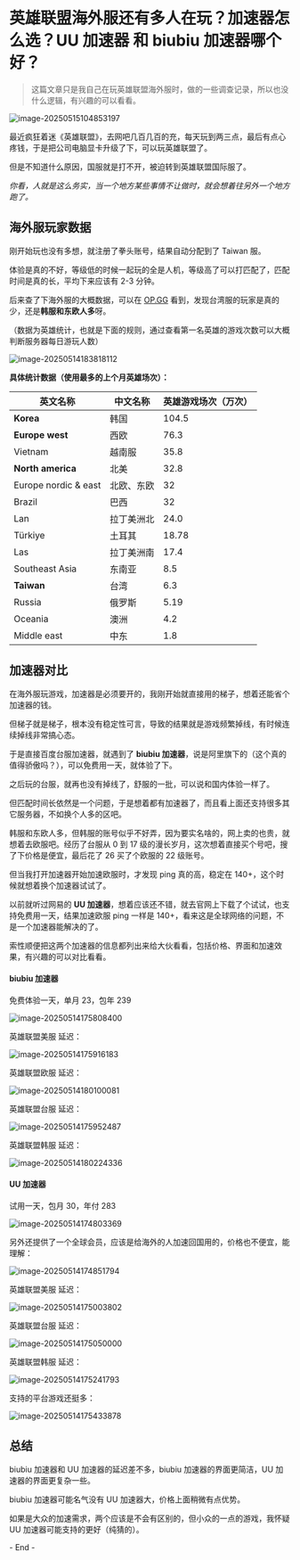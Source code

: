 # 英雄联盟海外服还有多人在玩？加速器怎么选？UU 加速器 和 biubiu 加速器哪个好？

> 这篇文章只是我自己在玩英雄联盟海外服时，做的一些调查记录，所以也没什么逻辑，有兴趣的可以看看。

![image-20250515104853197](./assets/250514-加速器实测对比/image-20250515104853197.png)

最近疯狂着迷《英雄联盟》，去网吧几百几百的充，每天玩到两三点，最后有点心疼钱，于是把公司电脑显卡升级了下，可以玩英雄联盟了。

但是不知道什么原因，国服就是打不开，被迫转到英雄联盟国际服了。

_你看，人就是这么务实，当一个地方某些事情不让做时，就会想着往另外一个地方跑了。_

## 海外服玩家数据

刚开始玩也没有多想，就注册了拳头账号，结果自动分配到了 Taiwan 服。

体验是真的不好，等级低的时候一起玩的全是人机，等级高了可以打匹配了，匹配时间是真的长，平均下来应该有 2-3 分钟。

后来查了下海外服的大概数据，可以在 [OP.GG](https://op.gg/zh-tw) 看到，发现台湾服的玩家是真的少，还是**韩服和东欧人多**呀。

（数据为英雄统计，也就是下面的规则，通过查看第一名英雄的游戏次数可以大概判断服务器每日游玩人数）

![image-20250514183818112](./assets/250514-加速器实测对比/image-20250514183818112.png)

**具体统计数据（使用最多的上个月英雄场次）：**

| 英文名称             | 中文名称   | 英雄游戏场次（万次） |
| -------------------- | ---------- | -------------------- |
| **Korea**            | 韩国       | 104.5                |
| **Europe west**      | 西欧       | 76.3                 |
| Vietnam              | 越南服     | 35.8                 |
| **North america**    | 北美       | 32.8                 |
| Europe nordic & east | 北欧、东欧 | 32                   |
| Brazil               | 巴西       | 32                   |
| Lan                  | 拉丁美洲北 | 24.0                 |
| Türkiye              | 土耳其     | 18.78                |
| Las                  | 拉丁美洲南 | 17.4                 |
| Southeast Asia       | 东南亚     | 8.5                  |
| **Taiwan**           | 台湾       | 6.3                  |
| Russia               | 俄罗斯     | 5.19                 |
| Oceania              | 澳洲       | 4.2                  |
| Middle east          | 中东       | 1.8                  |

## 加速器对比

在海外服玩游戏，加速器是必须要开的，我刚开始就直接用的梯子，想着还能省个加速器的钱。

但梯子就是梯子，根本没有稳定性可言，导致的结果就是游戏频繁掉线，有时候连续掉线非常搞心态。

于是直接百度台服加速器，就遇到了 **biubiu 加速器**，说是阿里旗下的（这个真的值得骄傲吗？），可以免费用一天，就体验了下。

之后玩的台服，就再也没有掉线了，舒服的一批，可以说和国内体验一样了。

但匹配时间长依然是一个问题，于是想着都有加速器了，而且看上面还支持很多其它服务器，不如换个人多的区吧。

韩服和东欧人多，但韩服的账号似乎不好弄，因为要实名啥的，网上卖的也贵，就想着去欧服吧。经历了台服从 0 到 17 级的漫长岁月，这次想着直接买个号吧，搜了下价格是便宜，最后花了 26 买了个欧服的 22 级账号。

但当我打开加速器开始加速欧服时，才发现 ping 真的高，稳定在 140+，这个时候就想着换个加速器试试了。

以前就听过网易的 **UU 加速器**，想着应该还不错，就去官网上下载了个试试，也支持免费用一天，结果加速欧服 ping 一样是 140+，看来这是全球网络的问题，不是一个加速器能解决的了。

索性顺便把这两个加速器的信息都列出来给大伙看看，包括价格、界面和加速效果，有兴趣的可以对比看看。

#### biubiu 加速器

免费体验一天，单月 23，包年 239

![image-20250514175808400](./assets/250514-加速器实测对比/image-20250514175808400.png)

英雄联盟美服 延迟：

![image-20250514175916183](./assets/250514-加速器实测对比/image-20250514175916183.png)

英雄联盟欧服 延迟：

![image-20250514180100081](./assets/250514-加速器实测对比/image-20250514180100081.png)

英雄联盟台服 延迟：

![image-20250514175952487](./assets/250514-加速器实测对比/image-20250514175952487.png)

英雄联盟韩服 延迟：

![image-20250514180224336](./assets/250514-加速器实测对比/image-20250514180224336.png)

#### UU 加速器

试用一天，包月 30，年付 283

![image-20250514174803369](./assets/250514-加速器实测对比/image-20250514174803369.png)

另外还提供了一个全球会员，应该是给海外的人加速回国用的，价格也不便宜，能理解：

![image-20250514174851794](./assets/250514-加速器实测对比/image-20250514174851794.png)

英雄联盟美服 延迟：

![image-20250514175003802](./assets/250514-加速器实测对比/image-20250514175003802.png)

英雄联盟台服 延迟：

![image-20250514175050000](./assets/250514-加速器实测对比/image-20250514175050000.png)

英雄联盟韩服 延迟：

![image-20250514175241793](./assets/250514-加速器实测对比/image-20250514175241793.png)

支持的平台游戏还挺多：

![image-20250514175433878](./assets/250514-加速器实测对比/image-20250514175433878.png)

## 总结

biubiu 加速器和 UU 加速器的延迟差不多，biubiu 加速器的界面更简洁，UU 加速器的界面更复杂一些。

biubiu 加速器可能名气没有 UU 加速器大，价格上面稍微有点优势。

如果是大众的加速需求，两个应该是不会有区别的，但小众的一点的游戏，我怀疑 UU 加速器可能支持的更好（纯猜的）。

\- End \-
